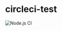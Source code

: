 # circleci-test
![Node.js CI](https://github.com/halkichi0308/circleci-test/workflows/Node.js%20CI/badge.svg)
